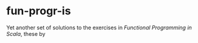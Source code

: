 # fun-progr-is

Yet another set of solutions to the exercises in _Functional Programming in
Scala_, these by 
